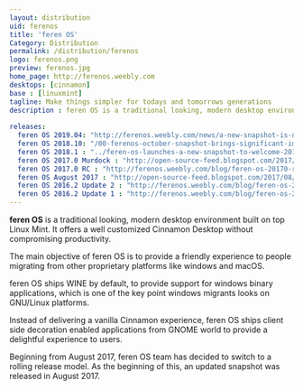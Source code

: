 ```yaml
---
layout: distribution
uid: ferenos
title: 'feren OS'
Category: Distribution
permalink: /distribution/ferenos
logo: ferenos.png
preview: ferenos.jpg
home_page: http://ferenos.weebly.com
desktops: [cinnamon]
base : [linuxmint]
tagline: Make things simpler for todays and tomorrows generations
description : feren OS is a traditional looking, modern desktop environment built on top of Linux Mint. It offers a well tweaked desktop environment to attract the masses.
  
releases:
  feren OS 2019.04: "http://ferenos.weebly.com/news/a-new-snapshot-is-now-here-for-feren-os-64-bit-and-32-bit-cinnamon"
  feren OS 2018.10: "/00-ferenos-october-snapshot-brings-significant-improvements/"
  feren OS 2018.1 : "../feren-os-launches-a-new-snapshot-to-welcome-2018/"
  feren OS 2017.0 Murdock : "http://open-source-feed.blogspot.com/2017/05/feren-os-20170-murdock-released-based.html"
  feren OS 2017.0 RC : "http://ferenos.weebly.com/blog/feren-os-20170-release-candidate-released-buckle-your-belts-and-get-ready-stables-on-its-way"
  feren OS August 2017 : "http://open-source-feed.blogspot.com/2017/08/feren-os-becomes-rolling-distribution.html"
  feren OS 2016.2 Update 2 : "http://ferenos.weebly.com/blog/feren-os-20162-update-2-has-been-released"
  feren OS 2016.2 Update 1 : "http://ferenos.weebly.com/blog/feren-os-20162-update-1-has-been-released"
---
```


**feren OS** is a traditional looking, modern desktop environment built on top Linux Mint. It offers a well customized Cinnamon Desktop without compromising productivity.

The main objective of feren OS is to provide a friendly experience to people migrating from other proprietary platforms like windows and macOS.

feren OS ships WINE by default, to provide support for windows binary applications, which is one of the key point windows migrants looks on GNU/Linux platforms.

Instead of delivering a vanilla Cinnamon experience, feren OS ships client side decoration enabled applications from GNOME world to provide a delightful experience to users.

Beginning from August 2017, feren OS team has decided to switch to a rolling release model. As the beginning of this, an updated snapshot was released in August 2017.
